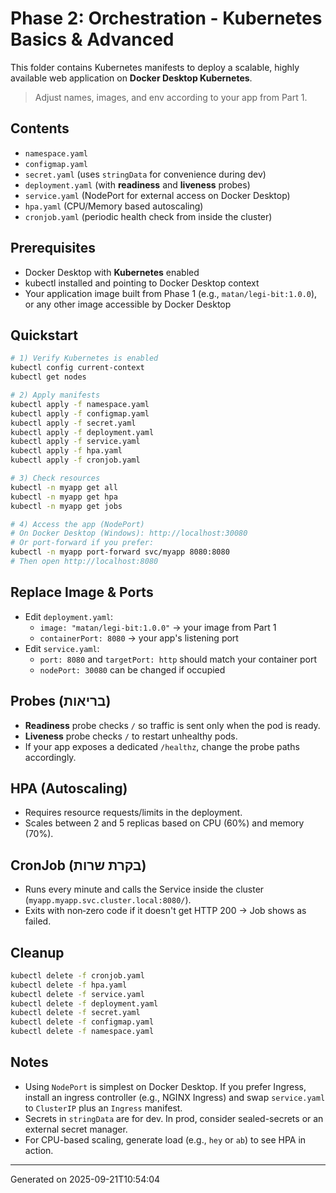 # Phase 2: Orchestration - Kubernetes Basics & Advanced

This folder contains Kubernetes manifests to deploy a scalable, highly available web application on **Docker Desktop Kubernetes**.

> Adjust names, images, and env according to your app from Part 1.

## Contents
- `namespace.yaml`
- `configmap.yaml`
- `secret.yaml` (uses `stringData` for convenience during dev)
- `deployment.yaml` (with **readiness** and **liveness** probes)
- `service.yaml` (NodePort for external access on Docker Desktop)
- `hpa.yaml` (CPU/Memory based autoscaling)
- `cronjob.yaml` (periodic health check from inside the cluster)

## Prerequisites
- Docker Desktop with **Kubernetes** enabled
- kubectl installed and pointing to Docker Desktop context
- Your application image built from Phase 1 (e.g., `matan/legi-bit:1.0.0`), or any other image accessible by Docker Desktop

## Quickstart
```bash
# 1) Verify Kubernetes is enabled
kubectl config current-context
kubectl get nodes

# 2) Apply manifests
kubectl apply -f namespace.yaml
kubectl apply -f configmap.yaml
kubectl apply -f secret.yaml
kubectl apply -f deployment.yaml
kubectl apply -f service.yaml
kubectl apply -f hpa.yaml
kubectl apply -f cronjob.yaml

# 3) Check resources
kubectl -n myapp get all
kubectl -n myapp get hpa
kubectl -n myapp get jobs

# 4) Access the app (NodePort)
# On Docker Desktop (Windows): http://localhost:30080
# Or port-forward if you prefer:
kubectl -n myapp port-forward svc/myapp 8080:8080
# Then open http://localhost:8080
```

## Replace Image & Ports
- Edit `deployment.yaml`:
  - `image: "matan/legi-bit:1.0.0"` → your image from Part 1
  - `containerPort: 8080` → your app's listening port
- Edit `service.yaml`:
  - `port: 8080` and `targetPort: http` should match your container port
  - `nodePort: 30080` can be changed if occupied

## Probes (בריאות)
- **Readiness** probe checks `/` so traffic is sent only when the pod is ready.
- **Liveness** probe checks `/` to restart unhealthy pods.
- If your app exposes a dedicated `/healthz`, change the probe paths accordingly.

## HPA (Autoscaling)
- Requires resource requests/limits in the deployment.
- Scales between 2 and 5 replicas based on CPU (60%) and memory (70%).

## CronJob (בקרת שרות)
- Runs every minute and calls the Service inside the cluster (`myapp.myapp.svc.cluster.local:8080/`).
- Exits with non‑zero code if it doesn't get HTTP 200 → Job shows as failed.

## Cleanup
```bash
kubectl delete -f cronjob.yaml
kubectl delete -f hpa.yaml
kubectl delete -f service.yaml
kubectl delete -f deployment.yaml
kubectl delete -f secret.yaml
kubectl delete -f configmap.yaml
kubectl delete -f namespace.yaml
```

## Notes
- Using `NodePort` is simplest on Docker Desktop. If you prefer Ingress, install an ingress controller (e.g., NGINX Ingress) and swap `service.yaml` to `ClusterIP` plus an `Ingress` manifest.
- Secrets in `stringData` are for dev. In prod, consider sealed-secrets or an external secret manager.
- For CPU-based scaling, generate load (e.g., `hey` or `ab`) to see HPA in action.

---

Generated on 2025-09-21T10:54:04
